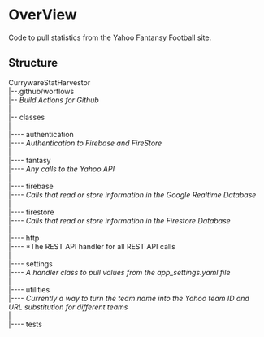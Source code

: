 # OverView

Code to pull statistics from the Yahoo Fantansy Football site.

## Structure

CurrywareStatHarvestor  
    |--.github/worflows  
    |-- *Build Actions for Github*  
    |  
    |-- classes  
    |  
    |---- authentication  
    |---- *Authentication to Firebase and FireStore*  
    |  
    |---- fantasy  
    |---- *Any calls to the Yahoo API*  
    |  
    |---- firebase  
    |---- *Calls that read or store information in the Google Realtime Database*  
    |  
    |---- firestore  
    |---- *Calls that read or store information in the Firestore Database*  
    |  
    |---- http  
    |---- *The REST API handler for all REST API calls  
    |  
    |---- settings  
    |---- *A handler class to pull values from the app_settings.yaml file*  
    |  
    |---- utilities  
    |---- *Currently a way to turn the team name into the Yahoo team ID and URL substitution for different teams*  
    |  
    |---- tests  

